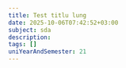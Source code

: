 ```yaml
---
title: Test titlu lung
date: 2025-10-06T07:42:52+03:00
subject: sda
description: 
tags: []
uniYearAndSemester: 21
---
```


